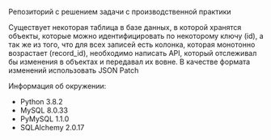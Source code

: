 Репозиторий с решением задачи с производственной практики

Существует некоторая таблица в базе данных, в которой хранятся объекты, которые можно идентифицировать по некоторому ключу (id), а так же из того, что для всех записей есть колонка, которая монотонно возрастает (record_id), необходимо написать API, который отслеживал бы изменения в объектах и передавал их вовне. В качестве формата изменений использовать JSON Patch

Информация об окружении:
* Python 3.8.2
* MySQL 8.0.33
* PyMySQL 1.1.0
* SQLAlchemy 2.0.17